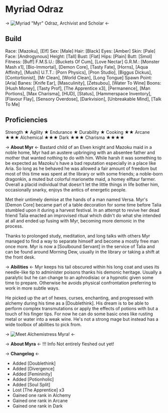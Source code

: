 # Myriad Odraz
-> ![Myriad "Myr" Odraz, Archivist and Scholar](https://img3.gelbooru.com/images/ec/6d/ec6d6f2db19be506f3568a83c5e3e2be.png) <-

## Build
Race: [Mazoku], [Elf]
Sex: [Male]
Hair: [Black]
Eyes: [Amber]
Skin: [Pale]
Face: [Androgynous]
Height: [Tall]
Bust: [Flat]
Hips: [Plain]
Butt: [Smol]
Fitness: [Buff]
F.M.S.U.: [Buckets Of Cum], [Love Nectar]
G.R.M.: [Monster Mash x1], [Bio-Immortal], [Demon Core], [Tasty Fate], [Horns], [Aqua Affinity], [Mushi]
U.T.T.: [Porn Physics], [Pron Studio], [Biggus Dickus], [Contortionist], [Mr Clean], [World Clean], [Long Tongue]
Spawn Point: [Aria]
Banes: [Knife Ear], [Masculinity], [Zetsubou], [Water To Wine]
Boons: [Hush Money], [Tasty Prof], [The Apprentice x3], [Permanence], [Man Portions], [Max Charisma], [HUD], [Status], [Hammerspace Inventory], [Flavour Flay], [Sensory Overdose], [Darkvision], [Unbreakable Mind], [Talk To Me]

## Proficiencies
Strength
★
Agility
★
Endurance
★
Durability
★
Cooking
★★
Arcane
★★★
Alchemical
★★★
Dark
★★★
Charisma
★★★★

-> **About Myr** <-
Bastard child of an Elven knight and Mazoku maid in a noble home, Myr had an austere upbringing with an absentee father and mother that wanted nothing to do with him. While harsh it was something to be expected as Mazoku's have a bad reputation especially in a place like Aria. So long as he behaved he was allowed a fair amount of freedom but most of this time was spent at the library or with some friends; a noble-born dragonkin, a muted but colorful marionette maid, a homey elftaur farmer. Overall a placid individual that doesn't let the little things in life bother him, occasionally snarky, enjoys the antics of energetic people.

Met their untimely demise at the hands of a man named Versa. Myr's [Demon Core] became part of a table decoration for some time before Talia stumbled upon it during a harvest festival. In an attempt to revive her dead friend Talia enacted an improvised ritual which didn't do what she intended at all and ended up fusing with Myr, becoming more demonic in the process.

Thanks to prolonged study, meditation, and long talks with others Myr managed to find a way to separate himself and become a mostly free man once more. Myr is now a [Soulbound Servant] in the service of Talia and can be found around Morning Dew, usually in the library or taking a shift at the front desk.

-> **Abilities** <-
Myr keeps his tail obscured within his long coat and uses its needle-like tip to administer poisons thanks his demonic heritage. Usually a paralytic but he can change to an aphrodisiac or a hypnotic given some time to prepare. Otherwise he avoids  physical confrontation preferring to work in more subtle ways.

He picked up the art of hexes, curses, enchanting, and progressed with alchemy during his time as a [Doublethink]. His dream is to be able to perform complex transmutations or apply the effects of potions with but a touch of his finger tips. For now he can do some basic ones like rusting metal or water into a weak wine. He's not a strong mage but instead has a wide toolbox of abilities to pick from.

-> ![Meet Alchemistress Myra!](https://img3.gelbooru.com/images/77/5a/775aee1952c864c6107795df2fb80210.jpg) <-

-> **About Myra** <-
!!! Info Not entirely fleshed out yet!

-> **Changelog** <-
- Added [Doublethink]
- Added [Divergence]
- Added [Femininity]
- Added [Potionholic]
- Added [Soul Split]
- Lost [The Apprentice] x3
- Gained one rank in Alchemy
- Gained one rank in Arcane
- Gained one rank in Dark